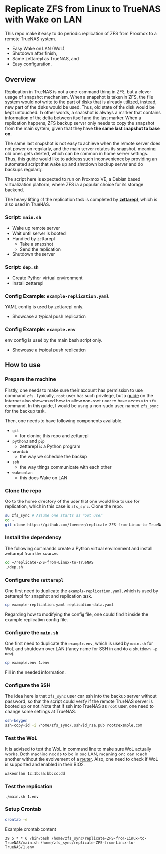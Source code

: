 # Replicate ZFS from Linux to TrueNAS with Wake on LAN

This repo make it easy to do periodic replication of ZFS from Proxmox to a remote TrueNAS system.

- Easy Wake on LAN (WoL),
- Shutdown after finish,
- Same zettarepl as TrueNAS, and
- Easy configuration.

## Overview

Replication in TrueNAS is not a one-command thing in ZFS, but a clever usage of snapshot mechanism. When a snapshot is taken in ZFS, the file system would not write to the part of disks that is already utilized, instead, new part of the disks would be used. Thus, old state of the disk would be kept untouched. In other words, a snapshot is always a marker that contains information of the delta between itself and the last marker. When a replication happens, ZFS backup server only needs to copy the snapshot from the main system, given that they have **the same last snapshot to base on**.

The same last snapshot is not easy to achieve when the remote server does not power on regularly, and the main server rotates its snapshot, meaning old ones gets deleted, which can be common in home server settings. Thus, this guide would like to address such inconvenience by providing an automated script that wake up and shutdown backup server and do backups regularly.

The script here is expected to run on Proxmox VE, a Debian based virtualization platform, where ZFS ia a popular choice for its storage backend.

The heavy lifting of the replication task is completed by [**zettarepl**](https://github.com/truenas/zettarepl/tree/master), which is also used in TrueNAS.

### Script: `main.sh`

- Wake up remote server
- Wait until server is booted
- Handled by zettarepl
    - Take a snapshot
    - Send the replication
- Shutdown the server

### Script: `dep.sh`

- Create Python virtual environment
- Install zettarepl

### Config Example: `example-replication.yaml`

YAML config is used by zettarepl only.

- Showcase a typical push replication

### Config Example: `example.env`

env config is used by the main bash script only.

- Showcase a typical push replication

## How to use

### Prepare the machine

Firstly, one needs to make sure their account has permission to use command `zfs`. Typically, `root` user has such privilege, but a [guide](https://vaarlion.com/blog/zfs-replication-from-truenas-to-linux/) on the Internet also showcased how to allow non-root user to have access to `zfs` command. In this guide, I would be using a non-sudo user, named `zfs_sync` for the backup task.

Then, one needs to have following components available.

- `git`
    - for cloning this repo and zettarepl
- `python3` and `pip`
    - zettarepl is a Python program
- crontab
    - the way we schedule the backup
- `ssh`
    - the way things communicate with each other
- `wakeonlan`
    - this does Wake on LAN

### Clone the repo

Go to the home directory of the user that one would like to use for replication, which in this case is `zfs_sync`. Clone the repo. 

```bash
su zfs_sync # Assume one starts as root user
cd ~
git clone https://github.com/loeeeee/replicate-ZFS-from-Linux-to-TrueNAS.git
```

### Install the dependency

The following commands create a Python virtual environment and install zettarepl from the source.

```bash
cd ~/replicate-ZFS-from-Linux-to-TrueNAS
./dep.sh
```

### Configure the `zettarepl`

One first need to duplicate the `example-replication.yaml`, which is used by zettarepl for snapshot and replication task.

```bash
cp example-replication.yaml replication-data.yaml
```

Regarding how to modifying the config file, one could find it inside the example replication config file.

### Configure the `main.sh`

One first need to duplicate the `example.env`, which is used by `main.sh` for WoL and shutdown over LAN (fancy name for SSH in and do a `shutdown -p now`).

```bash
cp example.env 1.env
```

Fill in the needed information.

### Configure the SSH

The idea here is that `zfs_sync` user can ssh into the backup server without password, so that the script could verify if the remote TrueNAS server is booted up or not. Note that if ssh into TrueNAS as `root` user, one need to change some settings at TrueNAS.

```bash
ssh-keygen
ssh-copy-id -i /home/zfs_sync/.ssh/id_rsa.pub root@example.com
```

### Test the WoL

It is advised to test the WoL in command line to make sure WoL actually works. Both machine needs to be in one LAN, meaning one can reach another without the evolvement of a [router](https://www.geeksforgeeks.org/difference-between-router-and-switch/). Also, one need to check if WoL is supported and enabled in their BIOS. 

```bash
wakeonlan 1c:1b:aa:bb:cc:dd
```

### Test the replication

```bash
./main.sh 1.env
```

### Setup Crontab

```bash
crontab -e
```

Example crontab content

```crontab
39 5 * * 6 /bin/bash /home/zfs_sync/replicate-ZFS-from-Linux-to-TrueNAS/main.sh /home/zfs_sync/replicate-ZFS-from-Linux-to-TrueNAS/1.env
```
